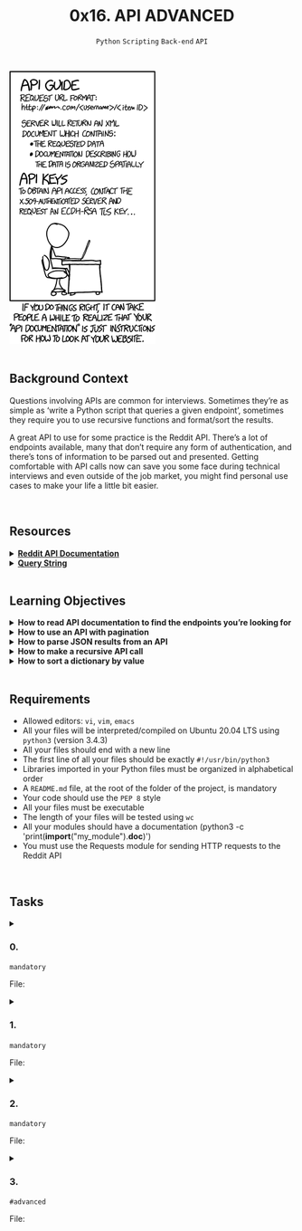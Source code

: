 <h1 align="center"><b>0x16. API ADVANCED</b></h1>
<div align="center"><code>Python</code> <code>Scripting</code> <code>Back-end</code> <code>API</code></div>

<br><div><img src="https://github.com/codenvibes/alx-system_engineering-devops/blob/master/0x16-api_advanced/images/WIxXad8.png"></div><br>

## Background Context
Questions involving APIs are common for interviews. Sometimes they’re as simple as ‘write a Python script that queries a given endpoint’, sometimes they require you to use recursive functions and format/sort the results.

A great API to use for some practice is the Reddit API. There’s a lot of endpoints available, many that don’t require any form of authentication, and there’s tons of information to be parsed out and presented. Getting comfortable with API calls now can save you some face during technical interviews and even outside of the job market, you might find personal use cases to make your life a little bit easier.

<br>

## Resources
<details>
<summary><b><a href="https://www.reddit.com/dev/api/">Reddit API Documentation</a></b></summary><br>


<br><p align="center">※※※※※※※※※※※※</p><br>
</details>


<details>
<summary><b><a href="https://en.wikipedia.org/wiki/Query_string">Query String</a></b></summary><br>


<br><p align="center">※※※※※※※※※※※※</p><br>
</details>



<!-- <br>

**man or help:**
- `` -->

<br>

## Learning Objectives
<details>
<summary><b><a href=" "> </a>How to read API documentation to find the endpoints you’re looking for</b></summary><br>


<br><p align="center">※※※※※※※※※※※※</p><br>
</details>


<details>
<summary><b><a href=" "> </a>How to use an API with pagination</b></summary><br>


<br><p align="center">※※※※※※※※※※※※</p><br>
</details>


<details>
<summary><b><a href=" "> </a>How to parse JSON results from an API</b></summary><br>


<br><p align="center">※※※※※※※※※※※※</p><br>
</details>


<details>
<summary><b><a href=" "> </a>How to make a recursive API call</b></summary><br>


<br><p align="center">※※※※※※※※※※※※</p><br>
</details>


<details>
<summary><b><a href=" "> </a>How to sort a dictionary by value</b></summary><br>


<br><p align="center">※※※※※※※※※※※※</p><br>
</details>


<br>

## Requirements
- Allowed editors: `vi`, `vim`, `emacs`
- All your files will be interpreted/compiled on Ubuntu 20.04 LTS using `python3` (version 3.4.3)
- All your files should end with a new line
- The first line of all your files should be exactly `#!/usr/bin/python3`
- Libraries imported in your Python files must be organized in alphabetical order
- A `README.md` file, at the root of the folder of the project, is mandatory
- Your code should use the `PEP 8` style
- All your files must be executable
- The length of your files will be tested using `wc`
- All your modules should have a documentation (python3 -c 'print(__import__("my_module").__doc__)')
- You must use the Requests module for sending HTTP requests to the Reddit API

<!-- ## More Info -->

<br>

## Tasks
<details>
<summary>

### 0. 
`mandatory`

File: []()
</summary>


</details>

<details>
<summary>

### 1. 
`mandatory`

File: []()
</summary>


</details>

<details>
<summary>

### 2. 
`mandatory`

File: []()
</summary>


</details>

<details>
<summary>

### 3. 
`#advanced`

File: []()
</summary>


</details>

